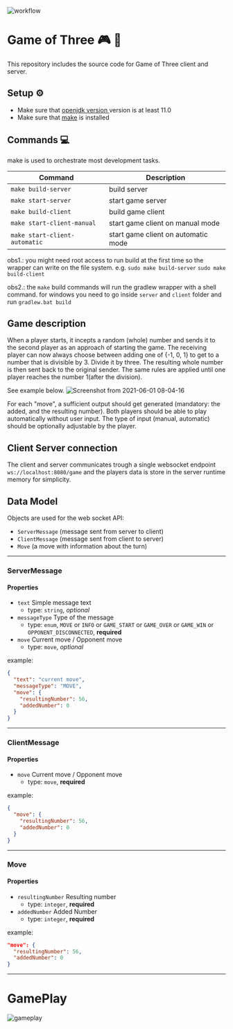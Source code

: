 ![workflow](https://github.com/renanramonh/gameofthree/actions/workflows/gradle.yml/badge.svg)

# Game of Three :video_game: :space_invader:
This repository includes the source code for Game of Three client and server.

## Setup :gear:
* Make sure that [openjdk version ](https://openjdk.java.net/install/) version is at least 11.0
* Make sure that [make](https://en.wikipedia.org/wiki/Make_(software)) is installed

## Commands :computer:
make is used to orchestrate most development tasks. 

| Command | Description |
| --- | --- |
| `make build-server` | build server |
| `make start-server` | start game server  |
| `make build-client` | build game client  |
| `make start-client-manual` | start game client on manual mode |
| `make start-client-automatic` | start game client on automatic mode |


obs1.: you might need root access to run build at the first time so the wrapper can write on the file system. e.g. ```sudo make build-server``` ```sudo make build-client``` 

obs2.: the ```make``` build commands will run the gradlew wrapper with a shell command. for windows you need to go inside ```server``` and ```client``` folder and run ```gradlew.bat build```

## Game description
When a player starts, it incepts a random (whole) number and sends it to the second
player as an approach of starting the game. The receiving player can now always choose
between adding one of {-1, 0, 1} to get to a number that is divisible by 3. Divide it by three. The
resulting whole number is then sent back to the original sender.
The same rules are applied until one player reaches the number 1(after the division).

See example below.
![Screenshot from 2021-06-01 08-04-16](https://user-images.githubusercontent.com/57350932/120274348-ff1ba800-c2af-11eb-9f96-f67ba13168f8.png)



For each "move", a sufficient output should get generated (mandatory: the added, and
the resulting number). Both players should be able to play automatically without user input. The
type of input (manual, automatic) should be optionally adjustable by the player.

## Client Server connection
The client and server communicates trough a single websocket endpoint ```ws://localhost:8080/game``` and the players data is store in the server runtime memory for simplicity.

## Data Model
Objects are used for the web socket API: 
- ```ServerMessage``` (message sent from server to client)
- ```ClientMessage``` (message sent from client to server)
- ```Move``` (a move with information about the turn)
---
### ServerMessage
#### Properties
* `text` Simple message text
  * type: `string`,  *optional*
* `messageType` Type of the message
  * type: `enum`,  `MOVE` or `INFO` or `GAME_START` or `GAME_OVER` or `GAME_WIN` or `OPPONENT_DISCONNECTED`, **required**
* `move` Current move / Opponent move
  * type: `move`,  *optional*

example:
```json
{
  "text": "current move",
  "messageType": "MOVE",
  "move": {
    "resultingNumber": 56,
    "addedNumber": 0
  }
}
```
---
### ClientMessage
#### Properties
* `move` Current move / Opponent move
  * type: `move`,  **required**

example:
```json
{
  "move": {
    "resultingNumber": 56,
    "addedNumber": 0
  }
}
```
---
### Move
#### Properties
* `resultingNumber` Resulting number
  * type: `integer`, **required**
* `addedNumber` Added Number
  * type: `integer`,  **required**

example:
```json
"move": {
  "resultingNumber": 56,
  "addedNumber": 0
}
```
---
# GamePlay

![gameplay](https://user-images.githubusercontent.com/57350932/120353263-d7edc680-c301-11eb-83a8-b6ef6d90fc43.gif)

